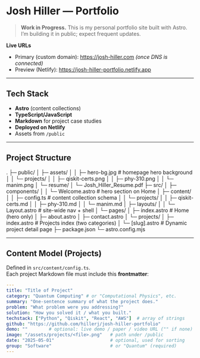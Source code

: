 # Josh Hiller — Portfolio

> **Work in Progress.** This is my personal portfolio site built with Astro. I’m building it in public; expect frequent updates.

**Live URLs**
- Primary (custom domain): https://josh-hiller.com *(once DNS is connected)*
- Preview (Netlify): https://josh-hiller-portfolio.netlify.app

---

## Tech Stack

- **Astro** (content collections)
- **TypeScript/JavaScript**
- **Markdown** for project case studies
- **Deployed on Netlify**
- Assets from `/public`

---

## Project Structure

.
├─ public/
│  ├─ assets/
│  │  ├─ hero-bg.jpg               # homepage hero background
│  │  └─ projects/
│  │     ├─ qiskit-certs.png
│  │     ├─ phy-310.png
│  │     └─ manim.png
│  └─ resume/
│     └─ Josh_Hiller_Resume.pdf
├─ src/
│  ├─ components/
│  │  └─ Welcome.astro             # hero section on Home
│  ├─ content/
│  │  ├─ config.ts                 # content collection schema
│  │  └─ projects/
│  │     ├─ qiskit-certs.md
│  │     ├─ phy-310.md
│  │     └─ manim.md
│  ├─ layouts/
│  │  └─ Layout.astro              # site-wide nav + shell
│  └─ pages/
│     ├─ index.astro               # Home (hero only)
│     ├─ about.astro
│     ├─ contact.astro
│     └─ projects/
│        ├─ index.astro            # Projects index (two categories)
│        └─ [slug].astro           # Dynamic project detail page
├─ package.json
└─ astro.config.mjs

---

## Content Model (Projects)

Defined in `src/content/config.ts`.  
Each project Markdown file must include this **frontmatter**:

```yaml
---
title: "Title of Project"
category: "Quantum Computing" # or "Computational Physics", etc.
summary: "One-sentence summary of what the project does."
problem: "What problem were you addressing?"
solution: "How you solved it / what you built."
techstack: ["Python", "Qiskit", "React", "AWS"]  # array of strings
github: "https://github.com/hillerj/josh-hiller-portfolio"
demo: ""        # optional: live demo / paper / video URL ("" if none)
image: "/assets/projects/<file>.png"   # path under /public
date: "2025-05-01"                     # optional, used for sorting
group: "Software"                      # or "Quantum" (required)
---
